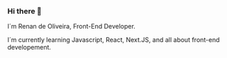 ### Hi there 👋

I´m Renan de Oliveira, Front-End Developer.

I´m currently learning Javascript, React, Next.JS, and all about front-end developement. 
